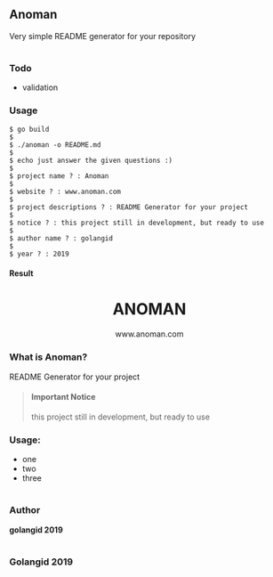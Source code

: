 ## Anoman

Very simple README generator for your repository

#

### Todo

- validation

### Usage
```shell
$ go build
$ 
$ ./anoman -o README.md
$
$ echo just answer the given questions :)
$
$ project name ? : Anoman
$
$ website ? : www.anoman.com
$
$ project descriptions ? : README Generator for your project
$
$ notice ? : this project still in development, but ready to use
$
$ author name ? : golangid
$
$ year ? : 2019
```

#### Result
<div align="center">
<h1>ANOMAN</h1>
www.anoman.com
</div>

### What is Anoman?
README Generator for your project

> #### Important Notice
> this project still in development, but ready to use

### Usage:
- one
- two
- three

#
### Author
**golangid 2019**

#

### Golangid 2019